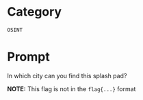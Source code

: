 # Category

`OSINT`

# Prompt

In which city can you find this splash pad?

**NOTE:** This flag is not in the `flag{...}` format
